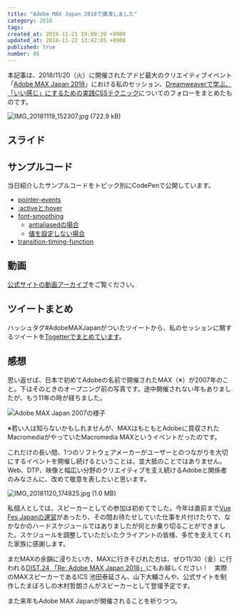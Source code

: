```yaml
---
title: "Adobe MAX Japan 2018で講演しました"
category: 2018
tags:
created_at: 2018-11-21 19:09:39 +0900
updated_at: 2018-11-22 13:42:05 +0900
published: true
number: 86
---
```


本記事は、2018/11/20（火）に開催されたアドビ最大のクリエイティブイベント「[Adobe MAX Japan 2018](https://maxjapan.adobe.com/)」における私のセッション、[Dreamweaverで学ぶ、「いい感じ」にするための実践CSSテクニック](https://maxjapan.adobe.com/sessions/2279)についてのフォローをまとめたものです。

![IMG_20181119_152307.jpg (722.9 kB)](https://img.esa.io/uploads/production/attachments/6186/2018/11/21/6998/acdc42a4-f912-4317-909f-9de936adfe61.jpg)

## スライド
<script async class="speakerdeck-embed" data-id="6aaa997716bf4c1e92abc1d71183d583" data-ratio="1.77777777777778" src="//speakerdeck.com/assets/embed.js"></script>

## サンプルコード
当日紹介したサンプルコードをトピック別にCodePenで公開しています。
- [pointer-events](https://codepen.io/448jp/pen/WYXEoe)
- [:activeと:hover](https://codepen.io/448jp/pen/XevOBN)
- [font-smoothing](https://codepen.io/448jp/pen/aQVNMe)
    - [antialiasedの場合](https://codepen.io/448jp/pen/dQZXOO)
    - [値を設定しない場合](https://codepen.io/448jp/pen/EObyWj)
- [transition-timing-function](https://codepen.io/448jp/pen/VVrzXE)

## 動画
[公式サイトの動画アーカイブ](https://maxjapan.adobe.com/archive/2018/web-session-3/)をご覧ください。

## ツイートまとめ
ハッシュタグ#AdobeMAXJapanがついたツイートから、私のセッションに関するツイートを[Togetterでまとめています](https://togetter.com/li/1290667)。

## 感想
思い返せば、日本で初めてAdobeの名前で開催されたMAX（※）が2007年のこと。下はそのときのオープニング前の写真です。途中開催されない年もありましたが、もう11年の時が経ちました。

![Adobe MAX Japan 2007の様子](https://img.esa.io/uploads/production/attachments/6186/2018/11/22/6998/03b3f312-f74b-46cb-9ff0-9744f5ec9a59.JPG)

※若い人は知らないかもしれませんが、MAXはもともとAdobeに買収されたMacromediaがやっていたMacromedia MAXというイベントだったのです。

これだけの長い間、1つのソフトウェアメーカーがユーザーとのつながりを大切にするイベントを開催し続けるということは、並大抵のことではありません。Web、DTP、映像と幅広い分野のクリエイティブを支え続けるAdobeと関係者のみなさんに、改めて敬意を表したいと思います。

![IMG_20181120_174825.jpg (1.0 MB)](https://img.esa.io/uploads/production/attachments/6186/2018/11/22/6998/182e67a5-35e7-42bc-8c09-7479ccbf4031.jpg)

私個人としては、スピーカーとしての参加は初めてでした。今年は直前まで[Vue Fes Japanの運営](https://blog.448.jp/articles/2018/85-html/)があったり、その間お待たせしていた仕事を片付けたりで、なかなかのハードスケジュールではありましたが何とか乗り切ることができました。スケジュールを調整していただいたクライアントの皆様、多忙を支えてくれた家族に感謝します。

まだMAXの余韻に浸りたい方、MAXに行きそびれた方は、ぜひ11/30（金）に行われる[DIST.24 「Re: Adobe MAX Japan 2018」](https://dist.connpass.com/event/105505/)にもお越しください！　実際のMAXスピーカーであるICS 池田泰延さん、山下大輔さんや、公式サイトを制作したまぼろしの木村哲朗さんがスピーカーとして登壇予定です。

また来年もAdobe MAX Japanが開催されることを祈りつつ。
